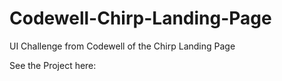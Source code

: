 # Codewell-Chirp-Landing-Page
UI Challenge from Codewell of the Chirp Landing Page

See the Project here:

